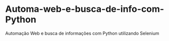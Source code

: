 # Automa-web-e-busca-de-info-com-Python
 Automação Web e busca de informações com Python utilizando Selenium
